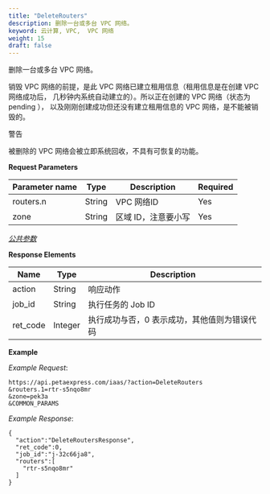 ```yaml
---
title: "DeleteRouters"
description: 删除一台或多台 VPC 网络。
keyword: 云计算, VPC,  VPC 网络
weight: 15
draft: false
---
```




删除一台或多台 VPC 网络。

销毁 VPC 网络的前提，是此 VPC 网络已建立租用信息（租用信息是在创建 VPC 网络成功后， 几秒钟内系统自动建立的）。所以正在创建的 VPC 网络（状态为 pending ）， 以及刚刚创建成功但还没有建立租用信息的 VPC 网络，是不能被销毁的。

警告

被删除的 VPC 网络会被立即系统回收，不具有可恢复的功能。

**Request Parameters**

| Parameter name | Type | Description | Required |
| --- | --- | --- | --- |
| routers.n | String |  VPC 网络ID | Yes |
| zone | String | 区域 ID，注意要小写 | Yes |

[_公共参数_](../../get_api/parameters/)

**Response Elements**

| Name | Type | Description |
| --- | --- | --- |
| action | String | 响应动作 |
| job_id | String | 执行任务的 Job ID |
| ret_code | Integer | 执行成功与否，0 表示成功，其他值则为错误代码 |

**Example**

_Example Request_:

```
https://api.petaexpress.com/iaas/?action=DeleteRouters
&routers.1=rtr-s5nqo8mr
&zone=pek3a
&COMMON_PARAMS
```

_Example Response_:

```
{
  "action":"DeleteRoutersResponse",
  "ret_code":0,
  "job_id":"j-32c66ja8",
  "routers":[
    "rtr-s5nqo8mr"
  ]
}
```

